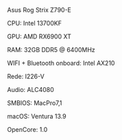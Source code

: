 Asus Rog Strix Z790-E

CPU: Intel 13700KF

GPU: AMD RX6900 XT

RAM: 32GB DDR5 @ 6400MHz

WIFI + Bluetooth onboard: Intel AX210

Rede:  I226-V

Audio: ALC4080


SMBIOS: MacPro7,1

macOS: Ventura 13.9

OpenCore: 1.0
